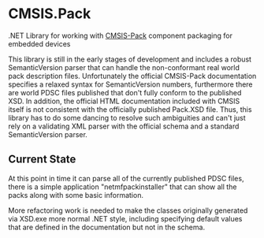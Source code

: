 # CMSIS.Pack
.NET Library for working with [CMSIS-Pack](http://www.keil.com/pack/doc/cmsis/Pack/html/index.html) component packaging for embedded devices

This library is still in the early stages of development and includes a robust SemanticVersion parser that can handle the non-conformant real world pack description files. Unfortunately the official CMSIS-Pack documentation specifies a relaxed syntax for SemanticVersion numbers, furthermore there are world PDSC files published that don't fully conform to the published XSD. In addition, the official HTML documentation included with CMSIS itself is not consistent with the officially published Pack.XSD file. Thus, this library has to do some dancing to resolve such ambiguities and can't just rely on a validating XML parser with the official schema and a standard SemanticVersion parser.

## Current State
At this point in time it can parse all of the currently published PDSC files, there is a simple application "netmfpackinstaller" that can show all the packs along with some basic information. 

More refactoring work is needed to make the classes originally generated via XSD.exe more normal .NET style, including specifying default values that are defined in the documentation but not in the schema.

